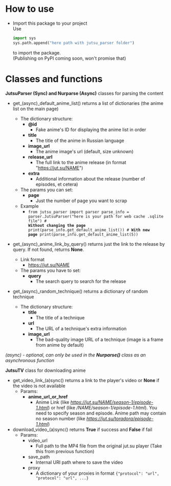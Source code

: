 # How to use

- Import this package to your project<br />
  Use
  ```py
  import sys
  sys.path.append("here path with jutsu_parser folder")
  ```
  to import the package.<br />
  (Publishing on PyPI coming soon, won't promise that)

# Classes and functions

**JutsuParser (Sync) and Nurparse (Async)** classes for parsing the content

- get\_(async)\_default_anime_list() returns a list of dictionaries (the anime list on the main page)

  - The dictionary structure:
    - **@id**
      - Fake anime's ID for displaying the anime list in order
    - **title**
      - The title of the anime in Russian language
    - **image_url**
      - The anime image's url (default, size unknown)
    - **release_url**
      - The full link to the anime release (in format "https://jut.su/NAME")
    - **extra**
      - Additional information about the release (number of episodes, et cetera)
  - The params you can set:
    - **page**
      - Just the number of page you want to scrap
  - Example
    - <code>from jutsu_parser import parser
      parse_info = parser.JutsuParser("here is your path for web cache .sqlite file")
      \# **Without changing the page**
      print(parse_info.get_default_anime_list())
      \# **With new page**
      print(parse_info.get_default_anime_list(5))</code>

- get\_(async)\_anime_link_by_query() returns just the link to the release by query. If not found, returns **None**.

  - Link format
    - https://jut.su/NAME
  - The params you have to set:
    - **query**
      - The search query to search for the release

- get\_(async)\_random_technique() returns a dictionary of random technique
  - The dictionary structure:
    - **title**
      - The title of a technique
    - **url**
      - The URL of a technique's extra information
    - **image_url**
      - The bad-quality image URL of a technique (image is a frame from anime by default)

_(async) - optional, can only be used in the **Nurparse()** class as an asynchronous function_

**JutsuTV** class for downloading anime

- get_video_link\_(a)sync() returns a link to the player's video or **None** if the video is not available
  - Params:
    - **anime_url_or_href**
      - Anime Link (like _https://jut.su/NAME/season-1/episode-1.html_) or href (like _/NAME/season-1/episode-1.html_). You need to specify season and episode. Anime path may contain no season number (like _https://jut.su/toradora/episode-1.html_)
- download_video\_(a)sync() returns **True** if success and **False** if fail
  - Params:
    - video_url
      - Full path to the MP4 file from the original jut.su player (Take this from previous function)
    - save_path
      - Internal URI path where to save the video
    - proxy
      - A dictionary of your proxies in format `{"protocol": "url", "protocol": "url", ...}`
